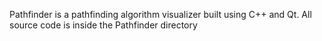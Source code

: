 Pathfinder is a pathfinding algorithm visualizer built using C++ and Qt. 
All source code is inside the Pathfinder directory

